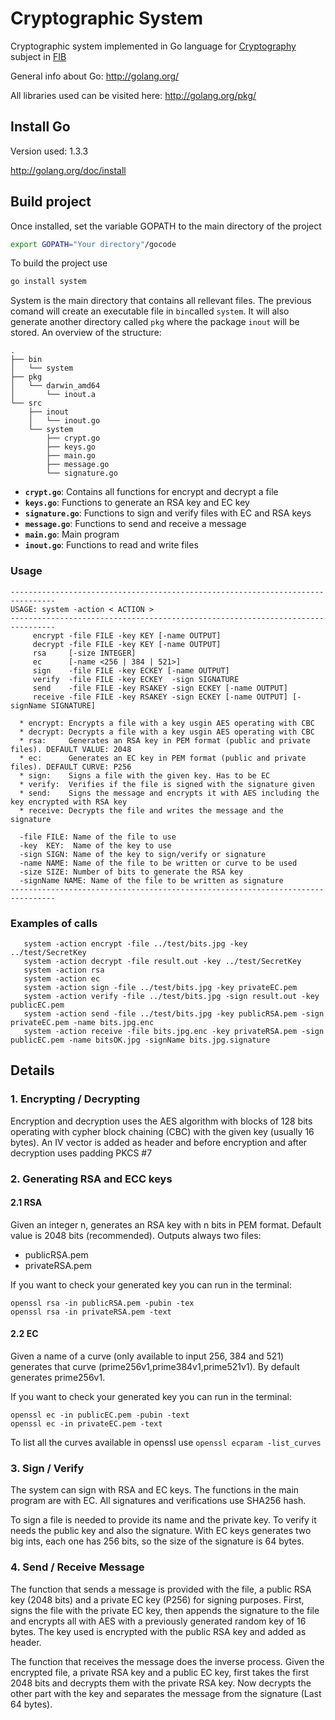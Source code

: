Cryptographic System
==================================

Cryptographic system implemented in Go language for [Cryptography](http://www.fib.upc.edu/fib/estudiar-enginyeria-informatica/assignatures/C.html) subject in [FIB](http://www.fib.upc.edu/fib.html)

General info about Go: http://golang.org/

All libraries used can be visited here: http://golang.org/pkg/

## Install Go ##

Version used: 1.3.3

http://golang.org/doc/install


## Build project ##

Once installed, set the variable GOPATH to the main directory of the project
```bash
export GOPATH="Your directory"/gocode
```

To build the project use

```bash
go install system
```

System is the main directory that contains all rellevant files. The previous comand will create an
executable file in `bin`called `system`. It will also generate another directory called `pkg` 
where the package `inout` will be stored. An overview of the structure:

```
.
├── bin
│   └── system
├── pkg
│   └── darwin_amd64
│       └── inout.a
└── src
    ├── inout
    │   └── inout.go
    └── system
        ├── crypt.go
        ├── keys.go
        ├── main.go
        ├── message.go
        └── signature.go
```
* __`crypt.go`__: Contains all functions for encrypt and decrypt a file
* __`keys.go`__: Functions to generate an RSA key and EC key
* __`signature.go`__: Functions to sign and verify files with EC and RSA keys
* __`message.go`__: Functions to send and receive a message
* __`main.go`__: Main program
* __`inout.go`__: Functions to read and write files


### Usage ###
```
--------------------------------------------------------------------------------
USAGE: system -action < ACTION >
--------------------------------------------------------------------------------
     encrypt -file FILE -key KEY [-name OUTPUT]
     decrypt -file FILE -key KEY [-name OUTPUT]
     rsa     [-size INTEGER]
     ec      [-name <256 | 384 | 521>]
     sign    -file FILE -key ECKEY [-name OUTPUT]
     verify  -file FILE -key ECKEY  -sign SIGNATURE
     send    -file FILE -key RSAKEY -sign ECKEY [-name OUTPUT]
     receive -file FILE -key RSAKEY -sign ECKEY [-name OUTPUT] [-signName SIGNATURE]

  * encrypt: Encrypts a file with a key usgin AES operating with CBC
  * decrypt: Decrypts a file with a key usgin AES operating with CBC
  * rsa:     Generates an RSA key in PEM format (public and private files). DEFAULT VALUE: 2048
  * ec:      Generates an EC key in PEM format (public and private files). DEFAULT CURVE: P256
  * sign:    Signs a file with the given key. Has to be EC
  * verify:  Verifies if the file is signed with the signature given
  * send:    Signs the message and encrypts it with AES including the key encrypted with RSA key
  * receive: Decrypts the file and writes the message and the signature

  -file FILE: Name of the file to use
  -key  KEY:  Name of the key to use
  -sign SIGN: Name of the key to sign/verify or signature
  -name NAME: Name of the file to be written or curve to be used
  -size SIZE: Number of bits to generate the RSA key
  -signName NAME: Name of the file to be written as signature
--------------------------------------------------------------------------------
```

### Examples of calls ###

```
   system -action encrypt -file ../test/bits.jpg -key ../test/SecretKey 
   system -action decrypt -file result.out -key ../test/SecretKey 
   system -action rsa
   system -action ec
   system -action sign -file ../test/bits.jpg -key privateEC.pem 
   system -action verify -file ../test/bits.jpg -sign result.out -key publicEC.pem 
   system -action send -file ../test/bits.jpg -key publicRSA.pem -sign privateEC.pem -name bits.jpg.enc
   system -action receive -file bits.jpg.enc -key privateRSA.pem -sign publicEC.pem -name bitsOK.jpg -signName bits.jpg.signature
```

## Details ##
### 1. Encrypting / Decrypting ###
Encryption and decryption uses the AES algorithm with blocks of 128 bits operating with
cypher block chaining (CBC) with the given key (usually 16 bytes). An IV vector is added 
as header and before encryption and after decryption uses padding PKCS #7

### 2. Generating RSA and ECC keys ###

#### 2.1 RSA ####
Given an integer n, generates an RSA key with n bits in PEM format. Default value is 2048 bits (recommended).
Outputs always two files:
   - publicRSA.pem
   - privateRSA.pem

If you want to check your generated key you can run in the terminal:

```
openssl rsa -in publicRSA.pem -pubin -tex
openssl rsa -in privateRSA.pem -text
```

#### 2.2 EC ####
Given a name of a curve (only available to input 256, 384 and 521) generates that 
curve (prime256v1,prime384v1,prime521v1). By default generates prime256v1.

If you want to check your generated key you can run in the terminal:
```
openssl ec -in publicEC.pem -pubin -text
openssl ec -in privateEC.pem -text
```

To list all the curves available in openssl use
```openssl ecparam -list_curves```

### 3. Sign / Verify ###
The system can sign with RSA and EC keys. The functions in the main program are with EC. 
All signatures and verifications use SHA256 hash.

To sign a file is needed to provide its name and the private key. To verify it needs the public
key and also the signature. With EC keys generates two big ints, each one has 256 bits, so the 
size of the signature is 64 bytes.

### 4. Send / Receive Message ###
The function that sends a message is provided with the file, a public RSA key (2048 bits) and a private EC
key (P256) for signing purposes. First, signs the file with the private EC key, then appends the signature to
the file and encrypts all with AES with a previously generated random key of 16 bytes. The key used is encrypted 
with the public RSA key and added as header.

The function that receives the message does the inverse process. Given the encrypted file, a private RSA key and
a public EC key, first takes the first 2048 bits and decrypts them with the private RSA key. Now decrypts the other
part with the key and separates the message from the signature (Last 64 bytes).




